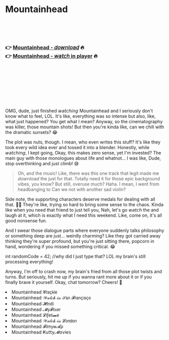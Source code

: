 <h1>Mountainhead</h1>

<br><br><br>

<h3>👉 <a href="https://Musas-ropemride1971.github.io/lgdyhttdeo/">Mountainhead - 𝘥𝘰𝘸𝘯𝘭𝘰𝘢𝘥</a> 🔥<br>
👉 <a href="https://Musas-ropemride1971.github.io/lgdyhttdeo/">Mountainhead - 𝘸𝘢𝘵𝘤𝘩 in player</a> 🔥
</h3>



<br><br><br><br><br><br><br>


OMG, dude, just finished 𝘸𝘢𝘵𝘤𝘩𝘪𝘯𝘨 Mountainhead and I seriously don't know what to feel, LOL. It's like, everything was so intense but also, like, what just happened? You get what I mean? Anyway, so the cinematography was killer, those mountain shots! But then you're kinda like, can we chill with the dramatic sunsets? 😂

The plot was nuts, though. I mean, who even writes this stuff? It's like they took every wild idea ever and tossed it into a blender. Honestly, while 𝘸𝘢𝘵𝘤𝘩𝘪𝘯𝘨, I kept going, Okay, this makes zero sense, yet I'm invested? The main guy with those monologues about life and whatnot... I was like, Dude, stop overthinking and just climb! 😅

> Oh, and the music! Like, there was this one track that legit made me 𝘥𝘰𝘸𝘯𝘭𝘰𝘢𝘥 the   just for that. Totally need it for those epic background vibes, you know? But still, overuse much? Haha. I mean, I went from headbanging to Can we not with another sad violin?

Side note, the supporting characters deserve medals for dealing with all that. 🤦‍♀️ They're like, trying so hard to bring some sense to the chaos. Kinda like when you need that friend to just tell you, Nah, let's go 𝘸𝘢𝘵𝘤𝘩 the   and laugh at it, which is exactly what I need this weekend. Like, come on, it's all good nonsense fun.

And I swear those dialogue parts where everyone suddenly talks philosophy or something deep are just... weirdly charming? Like they got carried away thinking they're super profound, but you're just sitting there, popcorn in hand, wondering if you missed something critical. 😂

int randomCode = 42; //why did I just type that? LOL my brain's still processing everything!

Anyway, I'm off to crash now, my brain's fried from all those plot twists and turns. But seriously, hit me up if you wanna rant more about it or if you finally brave it yourself. Okay, chat tomorrow? Cheers! 🥴

<li>Mountainhead 𝓒𝗋𝖺ç𝗄𝗅𝖾</li>
<li>Mountainhead 𝒲𝒶𝓉𝒸𝒽 𝒾𝓃 𝒮𝖺𝗇 𝓕𝗋𝖺𝗇ç𝗂𝗌ç𝗈</li>
<li>Mountainhead 𝓗𝗂𝗇ԁ𝗂</li>
<li>Mountainhead 𝓜𝗒𝓕𝗅𝗂𝗑𝖾𝗋</li>
<li>Mountainhead 𝓛𝗂ƒ𝖾𝗍𝗂𝓶𝖾</li>
<li>Mountainhead 𝒲𝒶𝓉𝒸𝒽 𝒾𝓃 𝓛𝗈𝗇𝖽𝗈𝗇</li>
<li>Mountainhead 𝓕𝗂𝗅𝗆𝗒𝗐𝓐ρ</li>
<li>Mountainhead Ҝ𝗎𝗍𝗍𝗒𝓜𝗈ν𝗂𝖾𝗌</li>
